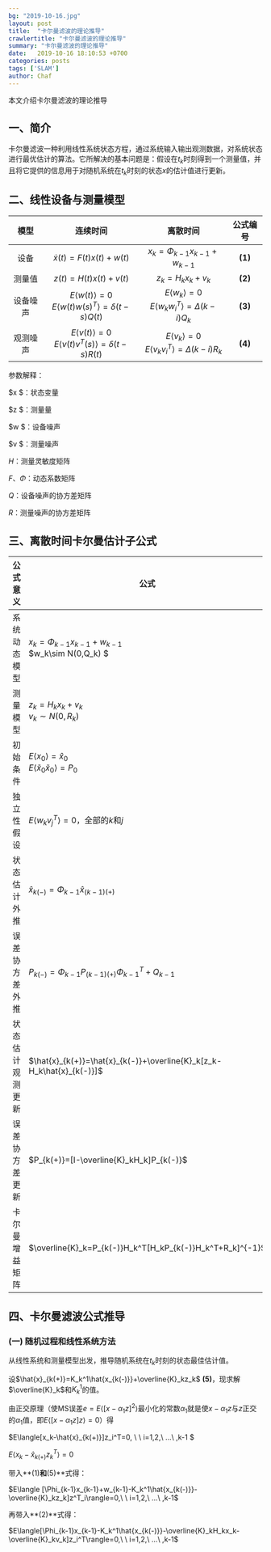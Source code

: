 ```yaml
---
bg: "2019-10-16.jpg"
layout: post
title:  "卡尔曼滤波的理论推导"
crawlertitle: "卡尔曼滤波的理论推导"
summary: "卡尔曼滤波的理论推导"
date:   2019-10-16 18:10:53 +0700
categories: posts
tags: ['SLAM']
author: Chaf
---
```


本文介绍卡尔曼滤波的理论推导

## 一、简介

卡尔曼滤波一种利用线性系统状态方程，通过系统输入输出观测数据，对系统状态进行最优估计的算法。它所解决的基本问题是：假设在$t_k$时刻得到一个测量值，并且将它提供的信息用于对随机系统在$t_k$时刻的状态$x$的估计值进行更新。

## 二、线性设备与测量模型

|   模型   |                           连续时间                           |                           离散时间                           | 公式编号 |
| :------: | :----------------------------------------------------------: | :----------------------------------------------------------: | :------: |
|   设备   |                  $\dot{x}(t)=F(t)x(t)+w(t)$                  |               $x_k=\Phi_{k-1}x_{k-1}+w_{k-1}$                | **(1)**  |
|  测量值  |                     $z(t)=H(t)x(t)+v(t)$                     |                       $z_k=H_kx_k+v_k$                       | **(2)**  |
| 设备噪声 | $E\langle w(t)\rangle=0$<br>$E\langle w(t)w(s)^T\rangle=\delta(t-s)Q(t)$ | $E\langle w_k\rangle=0$<br>$E\langle w_kw_i^T\rangle=\Delta(k-i)Q_k$ | **(3)**  |
| 观测噪声 | $E\langle v(t)\rangle=0$<br>$E\langle v(t)v^T(s)\rangle=\delta(t-s)R(t)$ | $E\langle v_k\rangle=0$<br>$E\langle v_k v_i^T\rangle=\Delta(k-i)R_k$ | **(4)**  |

参数解释：

$x $：状态变量 

$z $：测量量

$w $：设备噪声

$v $：测量噪声

$H$：测量灵敏度矩阵

$F、\Phi$：动态系数矩阵

$Q$：设备噪声的协方差矩阵

$R$：测量噪声的协方差矩阵

## 三、离散时间卡尔曼估计子公式

| 公式意义         | 公式                                                         |
| ---------------- | ------------------------------------------------------------ |
| 系统动态模型     | $x_k=\Phi_{k-1}x_{k-1}+w_{k-1}$<br>$w_k\sim N(0,Q_k) $       |
| 测量模型         | $z_k=H_kx_k+v_k$<br>$v_k\sim N(0,R_k)$                       |
| 初始条件         | $E\langle x_0\rangle=\hat{x}_0$<br>$E\langle\widetilde{x}_0\widetilde{x}_0\rangle=P_0$ |
| 独立性假设       | $E\langle w_kv_j^T\rangle=0$，全部的$k$和$j$                 |
| 状态估计外推     | $\hat{x}_{k(-)}=\Phi_{k-1}\hat{x}_{(k-1)(+)}$                |
| 误差协方差外推   | $P_{k(-)}=\Phi_{k-1}P_{(k-1)(+)}\Phi_{k-1}^T+Q_{k-1}$        |
| 状态估计观测更新 | $\hat{x}_{k(+)}=\hat{x}_{k(-)}+\overline{K}_k[z_k-H_k\hat{x}_{k(-)}]$ |
| 误差协方差更新   | $P_{k(+)}=[I-\overline{K}_kH_k]P_{k(-)}$                     |
| 卡尔曼增益矩阵   | $\overline{K}_k=P_{k(-)}H_k^T[H_kP_{k(-)}H_k^T+R_k]^{-1}$    |

## 四、卡尔曼滤波公式推导

### (一) 随机过程和线性系统方法

从线性系统和测量模型出发，推导随机系统在$t_k$时刻的状态最佳估计值。

设$\hat{x}_{k(+)}=K_k^1\hat{x_{k(-)}}+\overline{K}_kz_k$ **(5)**，现求解$\overline{K}_k$和$K_k^1$的值。

由正交原理（使MS误差$e=E\langle[x-\alpha_1z]^2\rangle$最小化的常数$\alpha_1$就是使$x-\alpha_1z$与$z$正交的$\alpha_1$值，即$E\langle [x-\alpha_1z]z\rangle=0$）得

$E\langle[x_k-\hat{x}_{k(+)}]z_i^T=0, \ \ i=1,2,\ ...\ ,k-1 $

$E\langle x_k-\hat{x}_{k(+)}z_k^T\rangle=0$

带入**(1)**和**(5)**式得：

$E\langle [\Phi_{k-1}x_{k-1}+w_{k-1}-K_k^1\hat{x_{k(-)}}-\overline{K}_kz_k]z^T_i\rangle=0,\ \ i=1,2,\ ...\ ,k-1$

再带入**(2)**式得：

$E\langle[\Phi_{k-1}x_{k-1}-K_k^1\hat{x_{k(-)}}-\overline{K}_kH_kx_k-\overline{K}_kv_k]z_i^T\rangle=0,\ \ i=1,2,\ ...\ ,k-1$ 





